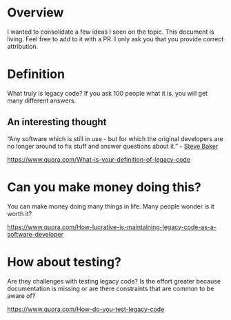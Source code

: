 # Overview

I wanted to consolidate a few ideas I seen on the topic. This document is living. Feel free to add to it with a PR. I only ask you that you provide correct attribution.

# Definition

What truly is legacy code? If you ask 100 people what it is, you will get many different answers.

## An interesting thought

“Any software which is still in use - but for which the original developers are no longer around to fix stuff and answer questions about it.” - [Steve Baker](https://www.quora.com/profile/Steve-Baker-100)

https://www.quora.com/What-is-your-definition-of-legacy-code

# Can you make money doing this?

You can make money doing many things in life. Many people wonder is it worth it?

https://www.quora.com/How-lucrative-is-maintaining-legacy-code-as-a-software-developer

# How about testing?

Are they challenges with testing legacy code? Is the effort greater because documentation is missing or are there constraints that are common to be aware of?

https://www.quora.com/How-do-you-test-legacy-code
